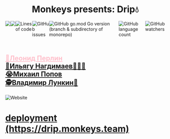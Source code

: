 <h1 align="center">Monkeys presents: <b>Drip💧</b></h1>
<div style="display: flex;">
<img src="https://circleci.com/gh/go-park-mail-ru/2021_2_MonKeys/tree/dev.svg?style=svg">
<a href="https://codecov.io/gh/go-park-mail-ru/2021_2_MonKeys">
  <img src="https://codecov.io/gh/go-park-mail-ru/2021_2_MonKeys/branch/dev/graph/badge.svg?token=3SUj4w2NMq"/>
</a>
  <img alt="Lines of code" src="https://img.shields.io/tokei/lines/github/go-park-mail-ru/2021_2_MonKeys">
<img alt="GitHub issues" src="https://img.shields.io/github/issues/go-park-mail-ru/2021_2_MonKeys">
<img alt="GitHub go.mod Go version (branch & subdirectory of monorepo)" src="https://img.shields.io/github/go-mod/go-version/go-park-mail-ru/2021_2_MonKeys/dev">
  <img alt="GitHub language count" src="https://img.shields.io/github/languages/count/go-park-mail-ru/2021_2_MonKeys">
<img alt="GitHub watchers" src="https://img.shields.io/github/watchers/go-park-mail-ru/2021_2_MonKeys?style=social">
</div>
<h2>
<br><a href="https://github.com/perlinleo" style="color: #FFC0CB">🥵Леонид Перлин</a>
<br><a href="https://github.com/Ilyagu">🐒Ильягу Нагдимаев🙈🙉🙊</a>
<br><a href="https://github.com/4Marvin2">😭Михаил Попов</a>
<br><a href="https://github.com/VladimirLunkin">🕵️Владимир Лункин🧙</a>
</h2>
<img alt="Website" src="https://img.shields.io/website?url=https%3A%2F%2Fapi.ijia.me">
<h1> <a href="https://drip.monkeys.team"> deployment (https://drip.monkeys.team) </a> </h1>
